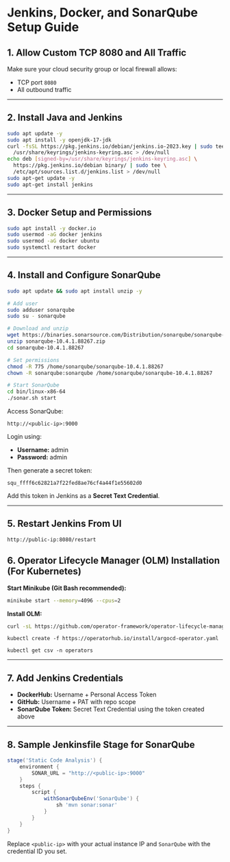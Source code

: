 # Jenkins, Docker, and SonarQube Setup Guide

## 1. Allow Custom TCP 8080 and All Traffic
Make sure your cloud security group or local firewall allows:
- TCP port `8080`
- All outbound traffic

---

## 2. Install Java and Jenkins

```bash
sudo apt update -y
sudo apt install -y openjdk-17-jdk
curl -fsSL https://pkg.jenkins.io/debian/jenkins.io-2023.key | sudo tee \
  /usr/share/keyrings/jenkins-keyring.asc > /dev/null
echo deb [signed-by=/usr/share/keyrings/jenkins-keyring.asc] \
  https://pkg.jenkins.io/debian binary/ | sudo tee \
  /etc/apt/sources.list.d/jenkins.list > /dev/null
sudo apt-get update -y
sudo apt-get install jenkins
````

---

## 3. Docker Setup and Permissions

```bash
sudo apt install -y docker.io
sudo usermod -aG docker jenkins
sudo usermod -aG docker ubuntu
sudo systemctl restart docker
```

---

## 4. Install and Configure SonarQube

```bash
sudo apt update && sudo apt install unzip -y

# Add user
sudo adduser sonarqube
sudo su - sonarqube

# Download and unzip
wget https://binaries.sonarsource.com/Distribution/sonarqube/sonarqube-10.4.1.88267.zip
unzip sonarqube-10.4.1.88267.zip
cd sonarqube-10.4.1.88267

# Set permissions
chmod -R 775 /home/sonarqube/sonarqube-10.4.1.88267
chown -R sonarqube:sonarqube /home/sonarqube/sonarqube-10.4.1.88267

# Start SonarQube
cd bin/linux-x86-64
./sonar.sh start
```

Access SonarQube:

```
http://<public-ip>:9000
```

Login using:

* **Username:** admin
* **Password:** admin

Then generate a secret token:

```
squ_ffff6c62821a7f22fed8ae76cf4a44f1e55602d0
```

Add this token in Jenkins as a **Secret Text Credential**.

---

## 5. Restart Jenkins From UI
```
http://public-ip:8080/restart
```

## 6. Operator Lifecycle Manager (OLM) Installation (For Kubernetes)

**Start Minikube (Git Bash recommended):**

```bash
minikube start --memory=4096 --cpus=2
```

**Install OLM:**

```bash
curl -sL https://github.com/operator-framework/operator-lifecycle-manager/releases/download/v0.32.0/install.sh | bash -s v0.32.0
```

```
kubectl create -f https://operatorhub.io/install/argocd-operator.yaml
```

```
kubectl get csv -n operators
```
---

## 7. Add Jenkins Credentials

* **DockerHub:** Username + Personal Access Token
* **GitHub:** Username + PAT with repo scope
* **SonarQube Token:** Secret Text Credential using the token created above

---

## 8. Sample Jenkinsfile Stage for SonarQube

```groovy
stage('Static Code Analysis') {
    environment {
        SONAR_URL = "http://<public-ip>:9000"
    }
    steps {
        script {
            withSonarQubeEnv('SonarQube') {
                sh 'mvn sonar:sonar'
            }
        }
    }
}
```
Replace `<public-ip>` with your actual instance IP and `SonarQube` with the credential ID you set.


